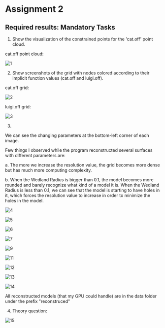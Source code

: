 # Assignment 2



## Required results: Mandatory Tasks



1) Show the visualization of the constrained points for the 'cat.off' point cloud.

cat.off point cloud:

![1](photos/1.png)





2) Show screenshots of the grid with nodes colored according to their implicit function values (cat.off and luigi.off).



cat.off grid:

![2](photos/2.png)





luigi.off grid:

![3](photos/3.png)





3) 

We can see the changing parameters  at the bottom-left corner of each image.

Few things I observed while the program reconstructed several surfaces  with different parameters are:

a. The more we increase the resolution value, the grid becomes more dense but has much more computing complexity.

b. When the Wedland Radius is bigger than 0.1, the model becomes more rounded and barely recognize what kind of a model it is.  When the Wedland Radius is less than 0.1, we can see that the model is starting to have holes in it, which forces the resolution value to increase in order to minimize the holes in the model.

![4](photos/4.png)





![5](photos/5.png)





![6](photos/6.png)



![7](photos/7.png)



![9](photos/9.png)





![11](photos/11.png)



![12](photos/12.png)





![13](photos/13.png)



![14](photos/14.png)



All reconstructed models (that my GPU could handle) are in the data folder under the prefix "reconstruced"

4) Theory question: 



![15](photos/15.jpeg)
